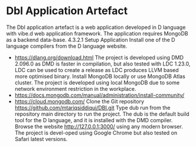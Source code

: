 # DbI Application Artefact
The DbI application artefact is a web application developed in D language with vibe.d web application framework. The application requires MongoDB as a backend data-base. 
4.3.2.1	Setup Application
Install one of the D language compilers from the D language website. 
- https://dlang.org/download.html
The project is developed using DMD 2.096.0 as DMD is faster in compilation, but also tested with LDC 1.23.0, LDC can be used to create a release as LDC produces LLVM based more optimised binary.
Install MongoDB locally or use MongoDB Atlas cluster. The project is developed using local MongoDB due to some network environment restriction in the workplace.  
- https://docs.mongodb.com/manual/administration/install-community/ 
- https://cloud.mongodb.com/
Clone the Git repository https://github.com/mtariqsiddiqui/DBI.git
Type dub run from the repository main directory to run the project. The dub is the default build tool for the D language, and it is installed with the DMD compiler. Browse the website http://127.0.0.1:3000/ using any modern browser. The project is devel-oped using Google Chrome but also tested on Safari latest versions.
